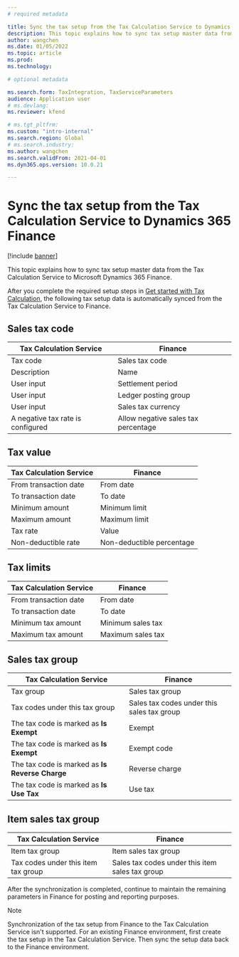 ```yaml
---
# required metadata

title: Sync the tax setup from the Tax Calculation Service to Dynamics 365 Finance
description: This topic explains how to sync tax setup master data from the Tax Calculation Service to Microsoft Dynamics 365 Finance.
author: wangchen
ms.date: 01/05/2022
ms.topic: article
ms.prod: 
ms.technology: 

# optional metadata

ms.search.form: TaxIntegration, TaxServiceParameters
audience: Application user
# ms.devlang: 
ms.reviewer: kfend

# ms.tgt_pltfrm: 
ms.custom: "intro-internal"
ms.search.region: Global
# ms.search.industry: 
ms.author: wangchen
ms.search.validFrom: 2021-04-01
ms.dyn365.ops.version: 10.0.21

---
```


# Sync the tax setup from the Tax Calculation Service to Dynamics 365 Finance

[!include [banner](../includes/banner.md)]

This topic explains how to sync tax setup master data from the Tax Calculation Service to Microsoft Dynamics 365 Finance.

After you complete the required setup steps in [Get started with Tax Calculation](global-get-started-with-tax-calculation-service.md), the following tax setup data is automatically synced from the Tax Calculation Service to Finance.

## Sales tax code

| Tax Calculation Service           | Finance                             |
| --------------------------------- | ----------------------------------- |
| Tax code                          | Sales tax code                      |
| Description                       | Name                                |
| User input                        | Settlement period                   |
| User input                        | Ledger posting group                |
| User input                        | Sales tax currency                  |
| A negative tax rate is configured | Allow negative sales tax percentage |

## Tax value

| Tax Calculation Service | Finance                   |
| ----------------------- | ------------------------- |
| From transaction date   | From date                 |
| To transaction date     | To date                   |
| Minimum amount          | Minimum limit             |
| Maximum amount          | Maximum limit             |
| Tax rate                | Value                     |
| Non-deductible rate     | Non-deductible percentage |

## Tax limits

| Tax Calculation Service | Finance           |
| ----------------------- | ----------------- |
| From transaction date   | From date         |
| To transaction date     | To date           |
| Minimum tax amount      | Minimum sales tax |
| Maximum tax amount      | Maximum sales tax |

## Sales tax group

| Tax Calculation Service                         | Finance                                    |
| ----------------------------------------------- | ------------------------------------------ |
| Tax group                                       | Sales tax group                            |
| Tax codes under this tax group                  | Sales tax codes under this sales tax group |
| The tax code is marked as **Is Exempt**         | Exempt                                     |
| The tax code is marked as **Is Exempt**         | Exempt code                                |
| The tax code is marked as **Is Reverse Charge** | Reverse charge                             |
| The tax code is marked as **Is Use Tax**        | Use tax                                    |

## Item sales tax group

| Tax Calculation Service             | Finance                                         |
| ----------------------------------- | ----------------------------------------------- |
| Item tax group                      | Item sales tax group                            |
| Tax codes under this item tax group | Sales tax codes under this item sales tax group |

After the synchronization is completed, continue to maintain the remaining parameters in Finance for posting and reporting purposes.

> [!NOTE]
> Synchronization of the tax setup from Finance to the Tax Calculation Service isn't supported. For an existing Finance environment, first create the tax setup in the Tax Calculation Service. Then sync the setup data back to the Finance environment.
